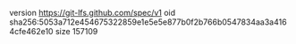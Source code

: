 version https://git-lfs.github.com/spec/v1
oid sha256:5053a712e454675322859e1e5e5e877b0f2b766b0547834aa3a4164cfe462e10
size 157109
